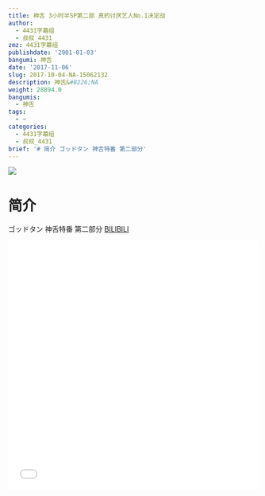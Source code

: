 ```yaml
---
title: 神舌 3小时半SP第二部 真的讨厌艺人No.1决定战
author:
  - 4431字幕组
  - 叔叔_4431
zmz: 4431字幕组
publishdate: '2001-01-03'
bangumi: 神舌
date: '2017-11-06'
slug: 2017-10-04-NA-15062132
description: 神舌&#8226;NA
weight: 28894.0
bangumis:
  - 神舌
tags:
  - ~
categories:
  - 4431字幕组
  - 叔叔_4431
brief: '# 简介 ゴッドタン 神舌特番 第二部分'
---
```

![](https://i.imgur.com/lJLbFIo.png)
# 简介  
ゴッドタン
神舌特番 第二部分
  [BILIBILI](https://www.bilibili.com/video/av15062132/)

  <iframe src="//www.bilibili.com/blackboard/player.html?aid=15062132" width="100%" height="500" frameborder="0" allowfullscreen="allowfullscreen"></iframe>
